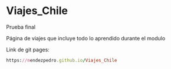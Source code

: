 # Viajes_Chile
Prueba final

Página de viajes que incluye todo lo aprendido durante el modulo

Link de git pages: 
```ruby
https://mendezpedro.github.io/Viajes_Chile
```